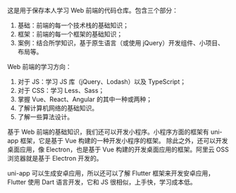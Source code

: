 这是用于保存本人学习 Web 前端的代码仓库。包含三个部分：

1. 基础：前端的每一个技术栈的基础知识；
2. 框架：前端的每一个框架的基础知识；
3. 案例：结合所学知识，基于原生语言（或使用 jQuery）开发组件、小项目、布局等。

Web 前端的学习方向：

1. 对于 JS：学习 JS 库（jQuery、Lodash）以及 TypeScript；
2. 对于 CSS：学习 Less、Sass；
3. 掌握 Vue、React、Angular 的其中一种或两种；
4. 了解计算机网络的基础知识。
5. 了解一些算法设计。

基于 Web 前端的基础知识，我们还可以开发小程序。小程序方面的框架有 uni-app 框架，它是基于 Vue 构建的一种开发小程序的框架。
除此之外，还可以开发桌面应用，像 Electron，也是基于 Vue 构建的开发桌面应用的框架。阿里云 OSS 浏览器就是基于 Electron 开发的。

uni-app 可以生成安卓应用，所以还可以了解 Flutter 框架来开发安卓应用，Flutter 使用 Dart 语言开发，它和 JS 很相似，上手快，学习成本低。